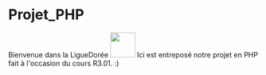# Projet_PHP
Bienvenue dans la LigueDorée  <img src="https://i.makeagif.com/media/7-26-2015/ZSx7OP.gif" height=50 >
Ici est entreposé notre projet en PHP fait à l'occasion du cours R3.01. :)
